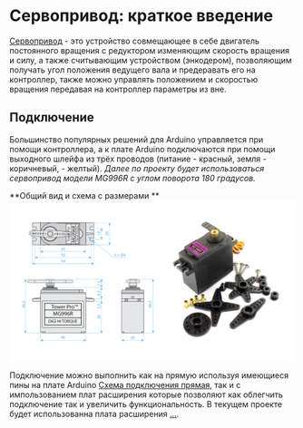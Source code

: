 # Сервопривод: краткое введение

[Сервопривод](https://habr.com/ru/articles/750222/#:~:text=22-,%D0%A3%D1%81%D1%82%D1%80%D0%BE%D0%B9%D1%81%D1%82%D0%B2%D0%BE%20%D1%81%D0%B5%D1%80%D0%B2%D0%BE%D0%BF%D1%80%D0%B8%D0%B2%D0%BE%D0%B4%D0%B0,-%D0%94%D0%BB%D1%8F%20%D1%81%D0%B2%D0%BE%D0%B5%D0%B9%20%D1%80%D0%B0%D0%B1%D0%BE%D1%82%D1%8B) - это устройство совмещающее в себе двигатель постоянного вращения с редуктором изменяющим скорость вращения и силу, а также считывающим устройством (энкодером), позволяющим получать угол положения ведущего вала и предеравать его на контроллер, также можно управлять положением и скоростью вращения передавая на контроллер параметры из вне.

## Подключение  
Большинство популярных решений для Arduino управляется при помощи контроллера, а к плате Arduino подключаются при помощи  выходного шлейфа из трёх проводов (питание - красный, земля - коричневый,  - желтый). *Далее по проекту будет использоваться сервопривод модели MG996R с углом поворота 180 градусов.*  

**Общий вид и схема с размерами **
<picture>
 <source media="(prefers-color-scheme: dark)" srcset="https://github.com/EngineerZavoda/ROSE-Robotic-Open-Source-Education/blob/9514f9716fee31dc185fbe311bff393d21c90672/ROBO-HAND_BEGINNER/Image/ServoMotor/MG996R_FIG1.png">
 <source media="(prefers-color-scheme: light)" srcset="https://github.com/EngineerZavoda/ROSE-Robotic-Open-Source-Education/blob/9514f9716fee31dc185fbe311bff393d21c90672/ROBO-HAND_BEGINNER/Image/ServoMotor/MG996R_FIG1.png">
 <img alt="YOUR-ALT-TEXT" src="https://github.com/EngineerZavoda/ROSE-Robotic-Open-Source-Education/blob/9514f9716fee31dc185fbe311bff393d21c90672/ROBO-HAND_BEGINNER/Image/ServoMotor/MG996R_FIG1.png">
</picture>

Подключение можно выполнить как на прямую используя имеющиеся пины на плате Arduino [Схема подключения прямая](Image/ServoMotor/DirectConnection.gif), так и с импользованием плат расширения которые позволяют как облегчить подключение так и увеличить функциональность. В текущем проекте будет использованна плата расширения [...](...).
